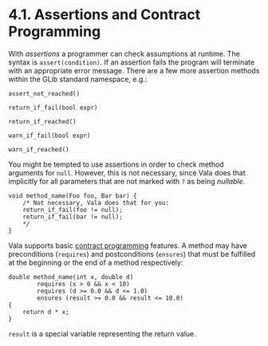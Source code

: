 # 4.1. Assertions and Contract Programming

With *assertions* a programmer can check assumptions at runtime. The
syntax is `assert(condition)`. If an assertion fails the program will
terminate with an appropriate error message. There are a few more
assertion methods within the GLib standard namespace, e.g.:

`assert_not_reached()`

`return_if_fail(bool expr)`

`return_if_reached()`

`warn_if_fail(bool expr)`

`warn_if_reached()`

You might be tempted to use assertions in order to check method
arguments for `null`. However, this is not necessary, since Vala does
that implicitly for all parameters that are not marked with `?` as being
*nullable*.

```vala
void method_name(Foo foo, Bar bar) {
    /* Not necessary, Vala does that for you:
    return_if_fail(foo != null);
    return_if_fail(bar != null);
    */
}
```

Vala supports basic [contract programming](http://en.wikipedia.org/wiki/Contract_programming)
features. A method may have preconditions (`requires`) and
postconditions (`ensures`) that must be fulfilled at the beginning or
the end of a method respectively:

```vala
double method_name(int x, double d)
        requires (x > 0 && x < 10)
        requires (d >= 0.0 && d <= 1.0)
        ensures (result >= 0.0 && result <= 10.0)
{
    return d * x;
}
```

`result` is a special variable representing the return value.
